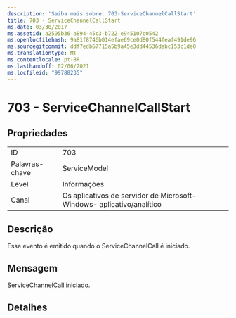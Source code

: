 ```yaml
---
description: 'Saiba mais sobre: 703-ServiceChannelCallStart'
title: 703 - ServiceChannelCallStart
ms.date: 03/30/2017
ms.assetid: a2595b36-a894-45c3-b722-e945107c0542
ms.openlocfilehash: 9a81f8746b014efae69ce0d80f544feaf491de96
ms.sourcegitcommit: ddf7edb67715a5b9a45e3dd44536dabc153c1de0
ms.translationtype: MT
ms.contentlocale: pt-BR
ms.lasthandoff: 02/06/2021
ms.locfileid: "99788235"
---
```

# <a name="703---servicechannelcallstart"></a>703 - ServiceChannelCallStart

## <a name="properties"></a>Propriedades  
  
|||  
|-|-|  
|ID|703|  
|Palavras-chave|ServiceModel|  
|Level|Informações|  
|Canal|Os aplicativos de servidor de Microsoft-Windows- aplicativo/analítico|  
  
## <a name="description"></a>Descrição  

 Esse evento é emitido quando o ServiceChannelCall é iniciado.  
  
## <a name="message"></a>Mensagem  

 ServiceChannelCall iniciado.  
  
## <a name="details"></a>Detalhes
